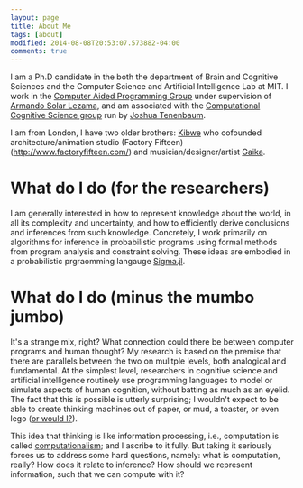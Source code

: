 ```yaml
---
layout: page
title: About Me
tags: [about]
modified: 2014-08-08T20:53:07.573882-04:00
comments: true
---
```


I am a Ph.D candidate in the both the department of Brain and Cognitive Sciences and the Computer Science and Artificial Intelligence Lab at MIT.  I work in the [Computer Aided Programming Group](http://groups.csail.mit.edu/cap/) under supervision of [Armando Solar Lezama](http://people.csail.mit.edu/asolar/), and am associated with the [Computational Cognitive Science group](http://cocosci.mit.edu) run by [Joshua Tenenbaum](http://web.mit.edu/cocosci/josh.html).

I am from London, I have two older brothers: [Kibwe](http://blog.ted.com/constructing-kinetic-worlds-the-futuristic-films-of-ted-fellow-kibwe-tavares/) who cofounded architecture/animation studio (Factory Fifteen)(http://www.factoryfifteen.com/) and musician/designer/artist [Gaika](https://vimeo.com/user19682881).

# What do I do (for the researchers)
I am generally interested in how to represent knowledge about the world, in all its complexity and uncertainty, and how to efficiently derive conclusions and inferences from such knowledge.  Concretely, I work primarily on algorithms for inference in probabilistic programs using formal methods from program analysis and constraint solving.  These ideas are embodied in a probabilistic prgraomming langauge [Sigma.jl](https://github.com/zenna/Sigma.jl).

# What do I do (minus the mumbo jumbo)
It's a strange mix, right? What connection could there be between computer programs and human thought?  My research is based on the premise that there are parallels between the two     on mulitple levels, both analogical and fundamental.  At the simplest level, researchers in cognitive science and artificial intelligence routinely use programming languages to model or simulate aspects of human cognition, without batting as much as an eyelid.  The fact that this is possible is utterly surprising; I wouldn't expect to be able to create thinking machines out of paper, or mud, a toaster, or even lego ([or would I?](https://www.youtube.com/watch?v=cYw2ewoO6c4)).

This idea that thinking is like information processing, i.e., computation is called [computationalism](http://en.wikipedia.org/wiki/Computational_theory_of_mind); and I ascribe to it fully.  But taking it seriously forces us to address some hard questions, namely: what is computation, really? How does it relate to inference? How should we represent information, such that we can compute with it?

<!-- Many of these questions have been addressed by researchers in programming langauges, for seemingly entirely different reasons. -->
